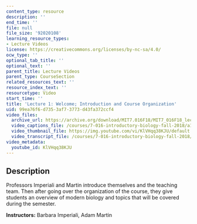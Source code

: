 ```yaml
---
content_type: resource
description: ''
end_time: ''
file: null
file_size: '92020108'
learning_resource_types:
- Lecture Videos
license: https://creativecommons.org/licenses/by-nc-sa/4.0/
ocw_type: ''
optional_tab_title: ''
optional_text: ''
parent_title: Lecture Videos
parent_type: CourseSection
related_resources_text: ''
resource_index_text: ''
resourcetype: Video
start_time: ''
title: 'Lecture 1: Welcome; Introduction and Course Organization'
uid: 99ea76f6-d735-3af7-3773-d43fa372ccf4
video_files:
  archive_url: https://archive.org/download/MIT7.016F18/MIT7_016F18_lec01_300k.mp4
  video_captions_file: /courses/7-016-introductory-biology-fall-2018/a11717cb95f25d2d89e4c666e38a711b_KlVHqq38KJU.vtt
  video_thumbnail_file: https://img.youtube.com/vi/KlVHqq38KJU/default.jpg
  video_transcript_file: /courses/7-016-introductory-biology-fall-2018/de25a64aa6719616a9435a93f9547c6e_KlVHqq38KJU.pdf
video_metadata:
  youtube_id: KlVHqq38KJU
---
```


Description
-----------

Professors Imperiali and Martin introduce themselves and the teaching team. Then after going over the organization of the course, they give students an overview of modern biology and topics that will be covered during the semester.

**Instructors:** Barbara Imperiali, Adam Martin

